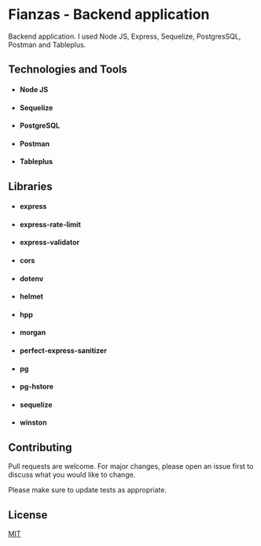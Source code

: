 # Fianzas - Backend application

Backend application. I used Node JS, Express, Sequelize, PostgresSQL, Postman and Tableplus.

## Technologies and Tools

- #### Node JS
- #### Sequelize
- #### PostgreSQL
- #### Postman
- #### Tableplus

## Libraries

- #### express
- #### express-rate-limit
- #### express-validator
- #### cors
- #### dotenv
- #### helmet
- #### hpp
- #### morgan
- #### perfect-express-sanitizer
- #### pg
- #### pg-hstore
- #### sequelize
- #### winston

## Contributing

Pull requests are welcome. For major changes, please open an issue first
to discuss what you would like to change.

Please make sure to update tests as appropriate.

## License

[MIT](https://choosealicense.com/licenses/mit/)
